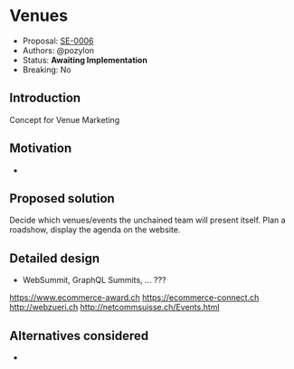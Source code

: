 # Venues

* Proposal: [SE-0006](0006-venues.md)
* Authors: @pozylon
* Status: **Awaiting Implementation**
* Breaking: No

## Introduction

Concept for Venue Marketing

## Motivation

-

## Proposed solution

Decide which venues/events the unchained team will present itself.
Plan a roadshow, display the agenda on the website.

## Detailed design

- WebSummit, GraphQL Summits, ... ???

https://www.ecommerce-award.ch
https://ecommerce-connect.ch
http://webzueri.ch
http://netcommsuisse.ch/Events.html

## Alternatives considered

-
